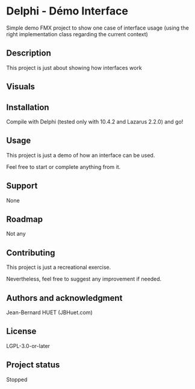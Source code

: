 # Delphi - Démo Interface

Simple demo FMX project to show one case of interface usage (using the right implementation class regarding the current context)

## Description
This project is just about showing how interfaces work

## Visuals


## Installation
Compile with Delphi (tested only with 10.4.2 and Lazarus 2.2.0) and go!

## Usage
This project is just a demo of how an interface can be used.

Feel free to start or complete anything from it.

## Support
None

## Roadmap
Not any

## Contributing
This project is just a recreational exercise.

Nevertheless, feel free to suggest any improvement if needed.

## Authors and acknowledgment
Jean-Bernard HUET (JBHuet.com)

## License
LGPL-3.0-or-later

## Project status
Stopped
